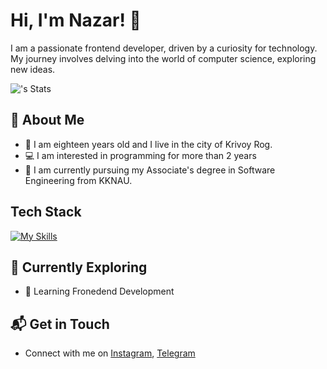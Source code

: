 # Hi, I'm Nazar! 👋

I am a passionate frontend developer, driven by a curiosity for technology. My journey involves delving into the world of computer science, exploring new ideas.

![<username>'s Stats](https://github-readme-stats.vercel.app/api?username=Lackevil&theme=react&show_icons=true&hide_border=true&count_private=true)

## 🚀 About Me

- 🧑 I am eighteen years old and I live in the city of Krivoy Rog.
- 💻 I am interested in programming for more than 2 years
- 🔭 I am currently pursuing my Associate's degree in Software Engineering from KKNAU.

## Tech Stack
[![My Skills](https://skillicons.dev/icons?i=js,html,css,scss,figma,photoshop,git,vscode)](https://skillicons.dev)

## 🌱 Currently Exploring

- 🚀 Learning Fronedend Development

## 📬 Get in Touch

- Connect with me on [Instagram](https://www.instagram.com/lackkevil/), [Telegram](https://t.me/lackevil)
